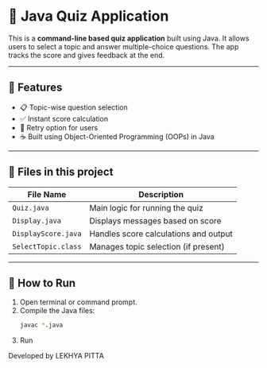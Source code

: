 # 🎯 Java Quiz Application

This is a **command-line based quiz application** built using Java. It allows users to select a topic and answer multiple-choice questions. The app tracks the score and gives feedback at the end.

---

## 🧠 Features
- 📋 Topic-wise question selection  
- ✅ Instant score calculation  
- 🔁 Retry option for users  
- ☕ Built using Object-Oriented Programming (OOPs) in Java

---

## 📂 Files in this project
| File Name         | Description                          |
|------------------|--------------------------------------|
| `Quiz.java`       | Main logic for running the quiz      |
| `Display.java`    | Displays messages based on score     |
| `DisplayScore.java` | Handles score calculations and output |
| `SelectTopic.class` | Manages topic selection (if present) |

---

## 🚀 How to Run
1. Open terminal or command prompt.
2. Compile the Java files:
   ```bash
   javac *.java
3. Run

 Developed by LEKHYA PITTA
 
